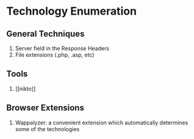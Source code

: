 # Technology Enumeration

## General Techniques
1. Server field in the Response Headers
2. File extensions (.php, .asp, etc)

## Tools
1. [[nikto]]

## Browser Extensions
1. Wappalyzer: a convenient extension which automatically determines some of the technologies